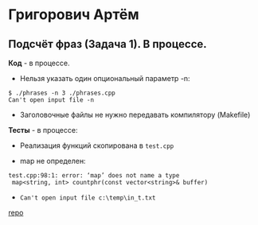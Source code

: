 # Григорович Артём

## Подсчёт фраз (Задача 1). В процессе.

**Код** - в процессе.

- Нельзя указать один опциональный параметр -n:
```
$ ./phrases -n 3 ./phrases.cpp
Can't open input file -n
```

- Заголовочные файлы не нужно передавать компилятору (Makefile)

**Тесты** - в процессе:

- Реализация функций скопирована в `test.cpp`

- map не определен:
```
test.cpp:98:1: error: ‘map’ does not name a type
 map<string, int> countphr(const vector<string>& buffer)
```

- `Can't open input file c:\temp\in_t.txt`

[repo](https://bitbucket.org/grigorovich_oop/phrases.git)
